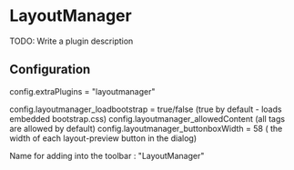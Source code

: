 # LayoutManager

TODO: Write a plugin description

## Configuration

config.extraPlugins = "layoutmanager"

config.layoutmanager_loadbootstrap = true/false (true by default - loads embedded bootstrap.css)
config.layoutmanager_allowedContent (all tags are allowed by default)
config.layoutmanager_buttonboxWidth = 58 ( the width of each layout-preview button in the dialog)

Name for adding into the toolbar : "LayoutManager"